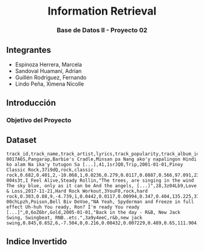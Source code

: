 <a name="readme-top"></a>

<div align="center">
  <a href="https://https://github.com/Sandovl0593/InformationRetrieval">
  </a>
  <h1>Information Retrieval</h1>
</div>
<h3 align="center">Base de Datos II - Proyecto 02</h3>

## Integrantes

- Espinoza Herrera, Marcela
- Sandoval Huamaní, Adrian
- Guillén Rodriguez, Fernando
- Lindo Peña, Ximena Nicolle

## Introducción

### Objetivo del Proyecto

## Dataset

```
track_id,track_name,track_artist,lyrics,track_popularity,track_album_id,track_album_name,track_album_release_date,playlist_name,playlist_id,playlist_genre,playlist_subgenre,danceability,energy,key,loudness,mode,speechiness,acousticness,instrumentalness,liveness,valence,tempo,duration_ms,language
0017A6S,Pangarap,Barbie's Cradle,Minsan pa Nang ako'y napalingon Hindi ko alam Na ika'y tutugon Sa [...],41,1srJQ0,Trip,2001-01-01,Pinoy Classic Rock,37i9dQ,rock,classic rock,0.682,0.401,2,-10.068,1,0.0236,0.279,0.0117,0.0887,0.566,97.091,235440,tl
004s3t,I Feel Alive,Steady Rollin,"The trees, are singing in the wind The sky blue, only as it can be And the angels, [...]",28,3z04Lb9,Love & Loss,2017-11-21,Hard Rock Workout,3YouF0,rock,hard rock,0.303,0.88,9,-4.739,1,0.0442,0.0117,0.00994,0.347,0.404,135.225,373512,en
00chLpzh,Poison,Bell Biv DeVoe,"NA Yeah, Spyderman and Freeze in full effect Uh-huh You ready, Ron? I'm ready You ready [...]",0,6oZ6br,Gold,2005-01-01,"Back in the day - R&B, New Jack Swing, Swingbeat, RNB..etc.",3a9y4eeC,r&b,new jack swing,0.845,0.652,6,-7.504,0,0.216,0.00432,0.007229,0.489,0.65,111.904,262467,en
```

## Indice Invertido